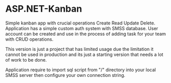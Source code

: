 # ASP.NET-Kanban
Simple kanban app with crucial operations Create Read Update Delete. 
Application has a simple custom auth system with SMSS database.
User account can be created and use in the process of adding task for your team with CRUD operations.

This version is just a project that has limited usage due the limitation it cannot be used in production and its just a starting version that needs a lot of work to be done.

Application require to import sql script from "/" directory into your local SMSS server then configure your own connection string.
